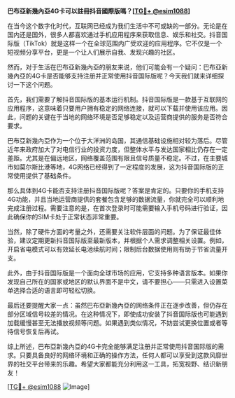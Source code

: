 **巴布亞新幾內亞4G卡可以註冊抖音國際版嗎？[[TG💪+ @esim1088](https://t.me/s/esim1088)]**

在当今这个数字化时代，互联网已经成为我们生活中不可或缺的一部分。无论是在国内还是国外，很多人都喜欢通过手机应用程序来获取信息、娱乐和社交。抖音国际版（TikTok）就是这样一个在全球范围内广受欢迎的应用程序。它不仅是一个短视频分享平台，更是一个让人们展示自我、发现兴趣的社区。

然而，对于生活在巴布亞新幾內亞的朋友来说，他们可能会有一个疑问：巴布亞新幾內亞的4G卡是否能够支持注册并正常使用抖音国际版呢？今天我们就来详细探讨一下这个问题。

首先，我们需要了解抖音国际版的基本运行机制。抖音国际版是一款基于互联网的应用程序，这意味着只要用户拥有稳定的网络连接，就可以下载并使用该应用。因此，问题的关键在于当地的网络环境是否足够稳定以及运营商提供的服务是否符合要求。

巴布亞新幾內亞作为一个位于大洋洲的岛国，其通信基础设施相对较为落后。尽管近年来政府加大了对电信行业的投资力度，但整体水平与发达国家相比仍存在一定差距。尤其是在偏远地区，网络覆盖范围有限且信号质量不稳定。不过，在主要城市如莫尔斯比港等地，4G网络已经得到了一定程度的发展，这为抖音国际版的正常使用提供了基础条件。

那么具体到4G卡能否支持注册抖音国际版呢？答案是肯定的。只要你的手机支持4G功能，并且当地运营商提供的套餐包含足够的数据流量，你就完全可以顺利地完成注册过程。需要注意的是，在首次登录时可能需要输入手机号码进行验证，因此确保你的SIM卡处于正常状态非常重要。

当然，除了硬件方面的考量之外，还需要关注软件层面的问题。为了保证最佳体验，建议定期更新抖音国际版至最新版本，并根据个人需求调整相关设置。例如，开启省电模式可以有效延长电池续航时间；限制后台数据使用则有助于节省流量开支。

此外，由于抖音国际版是一个面向全球市场的应用，它支持多种语言版本。如果你发现自己所在的国家或地区的默认界面不是中文，请不要担心——只需进入设置菜单选择合适的语言即可轻松切换。

最后还要提醒大家一点：虽然巴布亞新幾內亞的网络条件正在逐步改善，但仍存在部分区域信号较差的情况。在这种情况下，即使成功安装了抖音国际版也可能遇到加载缓慢甚至无法播放视频等问题。如果遇到类似情况，不妨尝试更换位置或者等待信号恢复后再试。

综上所述，巴布亞新幾內亞的4G卡完全能够满足注册并正常使用抖音国际版的需求。只要具备良好的网络环境和正确的操作方法，任何人都可以享受到这款风靡世界的社交平台带来的乐趣。希望大家都能充分利用这一工具，拓宽视野、结识新朋友！

[[TG💪+ @esim1088](https://t.me/s/esim1088) ![Image](https://i.postimg.cc/4NQfJmqS/Snipaste-2025-05-13-00-14-12.png)]